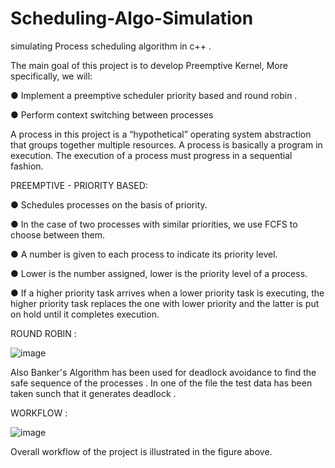 # Scheduling-Algo-Simulation
simulating Process scheduling algorithm in c++ .

The main goal of this project is to develop Preemptive Kernel,   More specifically, we will:

●	Implement a preemptive scheduler priority based and round robin .

●	Perform context switching  between processes 

A process in this project is a “hypothetical” operating system abstraction that groups together multiple resources. A process is basically a program in execution. The execution of a process must progress in a sequential fashion. 





PREEMPTIVE - PRIORITY BASED:

●	Schedules processes on the basis of priority.

●	In the case of two processes with similar priorities, we use FCFS to choose between them.

●	A number is given to each process to indicate its priority level.

●	Lower is the number assigned, lower is the priority level of a process.

●	If a higher priority task arrives when a lower priority task is executing, the higher priority task replaces the one with lower priority and the latter is put on hold until it completes execution.




ROUND ROBIN :

![image](https://user-images.githubusercontent.com/83614865/198856239-50bc71a9-35eb-4a01-abc4-b86d1806e001.png)





Also Banker's Algorithm has been used for deadlock avoidance to find the safe sequence of the processes . In one of the file the test data has been taken sunch that it generates deadlock . 


WORKFLOW :


![image](https://user-images.githubusercontent.com/83614865/198855991-765c7620-f389-4310-afd4-44dce11bc2c7.png)

Overall workflow of the project is illustrated in the figure above.




